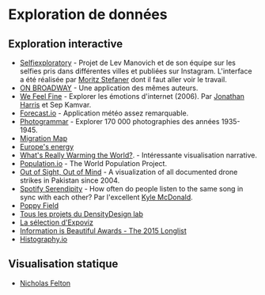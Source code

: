 # Exploration de données

## Exploration interactive
* [Selfiexploratory](http://selfiecity.net/selfiexploratory/) - Projet de Lev Manovich et de son équipe sur les selfies pris dans différentes villes et publiées sur Instagram. L'interface a été réalisée par [Moritz Stefaner](http://truth-and-beauty.net/) dont il faut aller voir le travail.
* [ON BROADWAY](http://on-broadway.nyc/app) - Une application des mêmes auteurs.
* [We Feel Fine](wefeelfine.org) - Explorer les émotions d'internet (2006). Par [Jonathan Harris](http://therethere.is/works) et Sep Kamvar.
* [Forecast.io](http://forecast.io/#/f/45.6152,5.1495) - Application météo assez remarquable.
* [Photogrammar](http://photogrammar.yale.edu/map/) - Explorer 170 000 photographies des années 1935-1945.
* [Migration Map](http://migrationsmap.net)
* [Europe's energy](http://energy.publicdata.eu/ee/vis.html)
* [What's Really Warming the World?](http://www.bloomberg.com/graphics/2015-whats-warming-the-world/). - Intéressante visualisation narrative.
* [Population.io](http://population.io) - The World Population Project.
* [Out of Sight, Out of Mind](http://drones.pitchinteractive.com/) - A visualization of all documented drone strikes in Pakistan since 2004.
* [Spotify Serendipity](https://www.spotify.com/us/arts/serendipity/) - How often do people listen to the same song in sync with each other? Par l'excellent [Kyle McDonald](http://kylemcdonald.net/).
* [Poppy Field](http://poppyfield.org/)
* [Tous les projets du DensityDesign lab](http://www.densitydesign.org/projects/)
* [La sélection d'Expoviz](http://interactives.expoviz.fr/)
* [Information is Beautiful Awards - The 2015 Longlist](http://www.informationisbeautifulawards.com/news/97-the-2015-longlist)
* [Histography.io](http://histography.io/)

## Visualisation statique
* [Nicholas Felton](http://feltron.com/)
